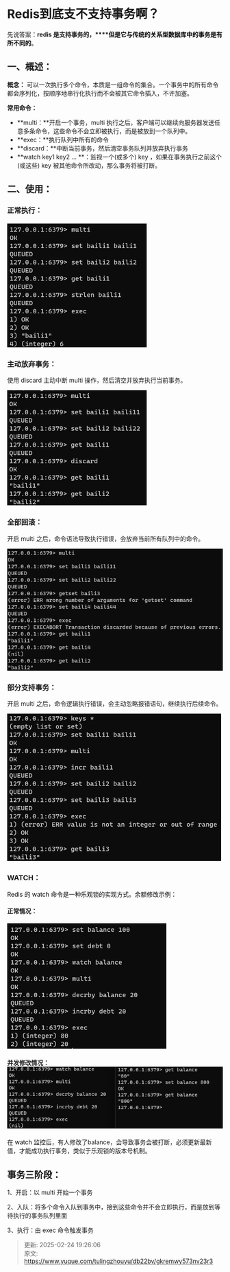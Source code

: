 # Redis到底支不支持事务啊？

先说答案：**redis 是支持事务的，****<font style="color:rgb(6, 6, 7);">但是它与传统的关系型数据库中的事务是有所不同的</font>**<font style="color:rgb(6, 6, 7);">。</font>

## 一、概述：
**概念：** 可以一次执行多个命令，本质是一组命令的集合。一个事务中的所有命令都会序列化，按顺序地串行化执行而不会被其它命令插入，不许加塞。

**常用命令：**

+ **multi：**开启一个事务，multi 执行之后，客户端可以继续向服务器发送任意多条命令，这些命令不会立即被执行，而是被放到一个队列中。
+ **exec：**执行队列中所有的命令
+ **discard：**中断当前事务，然后清空事务队列并放弃执行事务
+ **watch key1 key2 ...	**：监视一个(或多个) key ，如果在事务执行之前这个(或这些) key 被其他命令所改动，那么事务将被打断。

## 二、使用：
### 正常执行：
##### ![1716102426275-d9656ea8-2da3-4348-aee1-1e298cf27ee0.png](./img/rHdBo90Sw_FvGuBt/1716102426275-d9656ea8-2da3-4348-aee1-1e298cf27ee0-904610.png)
### 主动放弃事务：
使用 discard 主动中断 multi 操作，然后清空并放弃执行当前事务。

![1716102448498-61f5bbc2-9c87-46b1-ba97-fd335b3e9c5d.png](./img/rHdBo90Sw_FvGuBt/1716102448498-61f5bbc2-9c87-46b1-ba97-fd335b3e9c5d-137754.png)

### 全部回滚：
开启 multi 之后，命令语法导致执行错误，会放弃当前所有队列中的命令。

![1716102669766-2621b62d-b067-45c5-a10f-dd724cbd3310.png](./img/rHdBo90Sw_FvGuBt/1716102669766-2621b62d-b067-45c5-a10f-dd724cbd3310-778170.png)

### 部分支持事务：
开启 multi 之后，命令逻辑执行错误，会主动忽略报错语句，继续执行后续命令。

![1716104103891-9228cc7d-9b33-4e2b-92ac-58c05eb13ab1.png](./img/rHdBo90Sw_FvGuBt/1716104103891-9228cc7d-9b33-4e2b-92ac-58c05eb13ab1-126888.png)

### WATCH：
<font style="color:rgb(6, 6, 7);">Redis 的 watch 命令是一种乐观锁的实现方式。余额修改示例：</font>

#### 正常情况：
![1716104356898-8db2e1ea-44f3-4d50-a62e-e346bc9f9777.png](./img/rHdBo90Sw_FvGuBt/1716104356898-8db2e1ea-44f3-4d50-a62e-e346bc9f9777-040834.png)

#### 并发修改情况：![1716104471782-6e49bbdc-0710-4d57-a017-2e35a2b81f59.png](./img/rHdBo90Sw_FvGuBt/1716104471782-6e49bbdc-0710-4d57-a017-2e35a2b81f59-607085.png)
在 <font style="color:rgb(6, 6, 7);">watch</font> 监控后，有人修改了balance，会导致事务会被打断，必须更新最新值，才能成功执行事务，类似于乐观锁的版本号机制。

## 事务三阶段：
1、开启：以 multi 开始一个事务

2、入队：将多个命令入队到事务中，接到这些命令并不会立即执行，而是放到等待执行的事务队列里面

3、执行：由 exec 命令触发事务



> 更新: 2025-02-24 19:26:06  
> 原文: <https://www.yuque.com/tulingzhouyu/db22bv/gkremwy573nv23r3>